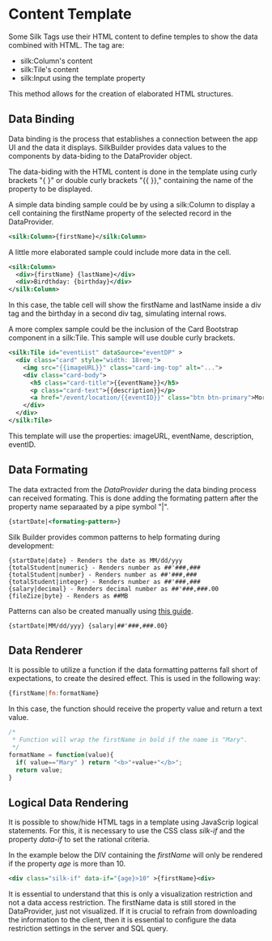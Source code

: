 # Content Template

Some Silk Tags use their HTML content to define temples to show the data combined with HTML. The tag are:

- silk:Column's content
- silk:Tile's content
- silk:Input using the template property

This method allows for the creation of elaborated HTML structures.

## Data Binding

Data binding is the process that establishes a connection between the app UI and the data it displays. SilkBuilder provides data values to the components by data-biding to the DataProvider object.

The data-biding with the HTML content is done in the template using curly brackets "{ }" or double curly brackets "{{ }}," containing the name of the property to be displayed.

A simple data binding sample could be by using a silk:Column to display a cell containing the firstName property of the selected record in the DataProvider.

```xml
<silk:Column>{firstName}</silk:Column>
```

A little more elaborated sample could include more data in the cell.

```xml
<silk:Column>
  <div>{firstName} {lastName}</div>
  <div>Birdthday: {birthday}</div>
</silk:Column>
```

In this case, the table cell will show the firstName and lastName inside a div tag and the birthday in a second div tag, simulating internal rows.

A more complex sample could be the inclusion of the Card Bootstrap component in a silk:Tile. This sample will use double curly brackets.

```xml
<silk:Tile id="eventList" dataSource="eventDP" >
  <div class="card" style="width: 18rem;">
    <img src="{{imageURL}}" class="card-img-top" alt="...">
    <div class="card-body">
      <h5 class="card-title">{{eventName}}</h5>
      <p class="card-text">{{description}}</p>
      <a href="/event/location/{{eventID}}" class="btn btn-primary">More...</a>
    </div>
  </div>
</silk:Tile>
```

This template will use the properties: imageURL, eventName, description, eventID.

## Data Formating

The data extracted from the *DataProvider* during the data binding process can received formating. This is done adding the formating pattern after the property name separaated by a pipe symbol "|".

```xml
{startDate|<formating-pattern>}
```

Silk Builder provides common patterns to help formating during development:

```
{startDate|date} - Renders the date as MM/dd/yyy
{totalStudent|numeric} - Renders number as ##'###,###
{totalStudent|number} - Renders number as ##'###,###
{totalStudent|integer} - Renders number as ##'###,###
{salary|decimal} - Renders decimal number as ##'###,###.00
{fileZize|byte} - Renders as ##MB
```

Patterns can also be created manually using [this guide](https://github.com/asual/jquery-format).

```
{startDate|MM/dd/yyy} {salary|##'###,###.00}
```

## Data Renderer

It is possible to utilize a function if the data formatting patterns fall short of expectations,  to create the desired effect. This is used in the following way:

```javascript
{firstName|fn:formatName}
```

In this case, the function should receive the property value and return a text value.

```javascript
/*
 * Function will wrap the firstName in bold if the name is "Mary".
 */
formatName = function(value){
  if( value=="Mary" ) return "<b>"+value+"</b>";
  return value;
}
```

## Logical Data Rendering

It is possible to show/hide HTML tags in a template using JavaScrip logical statements. For this, it is necessary to use the CSS class *silk-if* and the property *data-if* to set the rational criteria.

In the example below the DIV containing the *firstName* will only be rendered if the property *age* is more than 10.

```xml
<div class="silk-if" data-if="{age}>10" >{firstName}<div>
```

It is essential to understand that this is only a visualization restriction and not a data access restriction. The firstName data is still stored in the DataProvider, just not visualized. If it is crucial to refrain from downloading the information to the client, then it is essential to configure the data restriction settings in the server and SQL query.
